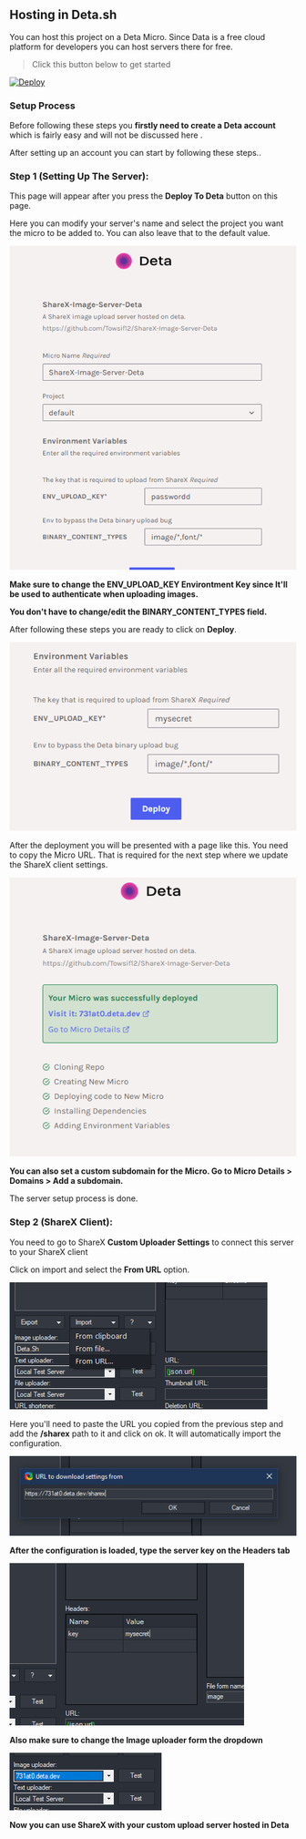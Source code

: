 ## Hosting in Deta.sh

You can host this project on a Deta Micro. Since Data is a free cloud platform for developers you can host servers there for free.

> Click this button below to get started

[![Deploy](https://button.deta.dev/1/svg)](https://go.deta.dev/deploy?repo=https://github.com/Towsif12/ShareX-Image-Server-Deta)

### Setup Process 

Before following these steps you **firstly need to create a Deta account** which is fairly easy and will not be discussed here .

After setting up an account you can start by following these steps..

### Step 1 (Setting Up The Server):

This page will appear after you press the **Deploy To Deta** button on this page.

Here you can modify your server's name and select the project you want the micro to be added to. You can also leave that to the default value.

![1](images/1.png)

**Make sure to change the ENV_UPLOAD_KEY Environtment Key since It'll be used to authenticate when uploading images.**

**You don't have to change/edit the BINARY_CONTENT_TYPES field.**

After following these steps you are ready to click on **Deploy**.

![2](images/2.png)

After the deployment you will be presented with a page like this.
You need to copy the Micro URL. That is required for the next step where we update the ShareX client settings.

![3](images/3.png)

**You can also set a custom subdomain for the Micro. Go to Micro Details > Domains > Add a subdomain.**

The server setup process is done.

### Step 2 (ShareX Client):

You need to go to ShareX **Custom Uploader Settings** to connect this server to your ShareX client

Click on import and select the **From URL** option.

![4](images/4.png)

Here you'll need to paste the URL you copied from the previous step and add the **/sharex** path to it and click on ok. It will automatically import the configuration.

![5](images/5.png)

**After the configuration is loaded, type the server key on the Headers tab**

![6](images/6.png)

**Also make sure to change the Image uploader form the dropdown**

![7](images/7.png)


**Now you can use ShareX with your custom upload server hosted in Deta**